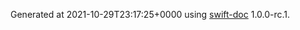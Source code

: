 Generated at 2021-10-29T23:17:25+0000 using [swift-doc](https://github.com/SwiftDocOrg/swift-doc) 1.0.0-rc.1.
